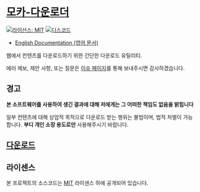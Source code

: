 # [모카-다운로더](https://github.com/Mocha-Downloader/mocha-downloader)

[![라이선스: MIT](https://img.shields.io/badge/라이선스-mit-blue.svg?style=for-the-badge)](./LICENSE)
[![디스코드](https://img.shields.io/badge/디스코드-5865F2.svg?style=for-the-badge&logo=discord&logoColor=white)](https://discord.gg/aQqamSCUcS)

- [English Documentation (영어 문서)](./README.md)

웹에서 컨텐츠를 다운로드하기 위한 간단한 다운로드 유틸리티.

에러 제보, 제안 사항, 또는 질문은 [이슈 페이지](https://github.com/Mocha-Downloader/mocha-downloader/issues)를 통해 보내주시면 감사하겠습니다.

## 경고

**본 소프트웨어를 사용하여 생긴 결과에 대해 저에게는 그 어떠한 책임도 없음을 밝힙니다**

일부 컨텐츠에 대해 상업적 목적으로 다운로드 받는 행위는 불법이며, 법적 처벌이 가능합니다. **부디 개인 소장 용도로만** 사용해주시기 바랍니다.

## [다운로드](https://github.com/Mocha-Downloader/mocha-downloader/releases/latest)

## 라이센스

본 프로젝트의 소스코드는 [MIT](./LICENSE) 라이센스 하에 공개되어 있습니다.
